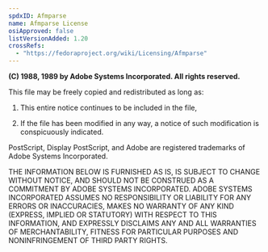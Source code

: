 ```yaml
---
spdxID: Afmparse
name: Afmparse License
osiApproved: false
listVersionAdded: 1.20
crossRefs: 
  - "https://fedoraproject.org/wiki/Licensing/Afmparse"
---
```


**(C) 1988, 1989 by Adobe Systems Incorporated. All rights reserved.**

This file may be freely copied and redistributed as long as:

1) This entire notice continues to be included in the file,

2) If the file has been modified in any way, a notice of such modification is conspicuously indicated.

PostScript, Display PostScript, and Adobe are registered trademarks of Adobe Systems Incorporated.

THE INFORMATION BELOW IS FURNISHED AS IS, IS SUBJECT TO CHANGE WITHOUT NOTICE, AND SHOULD NOT BE CONSTRUED AS A COMMITMENT BY ADOBE SYSTEMS INCORPORATED. ADOBE SYSTEMS INCORPORATED ASSUMES NO RESPONSIBILITY OR LIABILITY FOR ANY ERRORS OR INACCURACIES, MAKES NO WARRANTY OF ANY KIND (EXPRESS, IMPLIED OR STATUTORY) WITH RESPECT TO THIS INFORMATION, AND EXPRESSLY DISCLAIMS ANY AND ALL WARRANTIES OF MERCHANTABILITY, FITNESS FOR PARTICULAR PURPOSES AND NONINFRINGEMENT OF THIRD PARTY RIGHTS.

